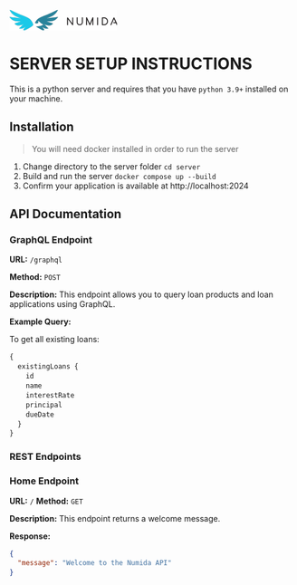 ![Numida](../instructions/logo.numida.png)

# SERVER SETUP INSTRUCTIONS

This is a python server and requires that you have `python 3.9+` installed on your machine.

## Installation

> You will need docker installed in order to run the server

1. Change directory to the server folder `cd server`
2. Build and run the server `docker compose up --build`
3. Confirm your application is available at http://localhost:2024

## API Documentation

### GraphQL Endpoint

**URL:** `/graphql`

**Method:** `POST`

**Description:** This endpoint allows you to query loan products and loan applications using GraphQL.

**Example Query:**

To get all existing loans:

```graphql
{
  existingLoans {
    id
    name
    interestRate
    principal
    dueDate
  }
}
```

### REST Endpoints

### Home Endpoint

**URL:** `/`
**Method:** `GET`

**Description:** This endpoint returns a welcome message.

**Response:**

```json
{
  "message": "Welcome to the Numida API"
}
```
